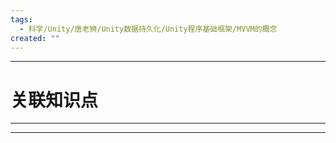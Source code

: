 ```yaml
---
tags:
  - 科学/Unity/唐老狮/Unity数据持久化/Unity程序基础框架/MVVM的概念
created: ""
---
```


---
# 关联知识点



---




---